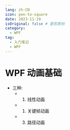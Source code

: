 ```yaml
---
lang: zh-CN 
icon: pen-to-square
date: 2023-11-19
isOriginal: false # 是否原创
category:
  - WPF
tag:
  - 入门笔记
  - WPF
---
```


# WPF 动画基础

- 三种:
  - 1. 线性动画
  - 1. 关键帧动画
  - 3. 路径动画

